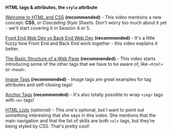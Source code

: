 **HTML tags & attributes, the `style` attribute**

[Welcome to HTML and CSS](https://teamtreehouse.com/library/introduction-to-html-and-css/-getting-familiar-with-html-and-css/welcome-to-html-and-css) **(recommended)**
	- This video mentions a new concept: **CSS**, or _Cascading Style Sheets_. Don't worry too much about it yet - we'll start covering it in Session 4 or 5.

[Front End Web Dev vs Back End Web Dev](https://teamtreehouse.com/library/introduction-to-html-and-css/-getting-familiar-with-html-and-css/html-css-and-web-development) **(recommended)**
	- It's a little fuzzy how Front End and Back End work together - this video explains it better.

[The Basic Structure of a Web Page](https://teamtreehouse.com/library/introduction-to-html-and-css/html-the-structural-foundation-of-web-pages-and-applications/the-basic-structure-of-a-web-page) **(recommended)**
	- This video starts introducing some of the other tags that we have to be aware of, like `<html>` or `<head>`.

[Image Tags](https://teamtreehouse.com/library/introduction-to-html-and-css/html-the-structural-foundation-of-web-pages-and-applications/image-tags) **(recommended)**
	- Image tags are great examples for tag attributes and self-closing tags!

[Anchor Tags](https://teamtreehouse.com/library/introduction-to-html-and-css/html-the-structural-foundation-of-web-pages-and-applications/anchor-tags) **(recommended)**
	- It's also totally possible to wrap `<img>` tags with `<a>` tags!

[HTML Lists](https://teamtreehouse.com/library/introduction-to-html-and-css/html-the-structural-foundation-of-web-pages-and-applications/-html-lists) _(optional)_
	- This one's optional, but I want to point out something interesting that she says in this video. She mentions that the main navigation and that the list of skills are both `<ol>` tags, but they're being styled by CSS. That's pretty cool!
